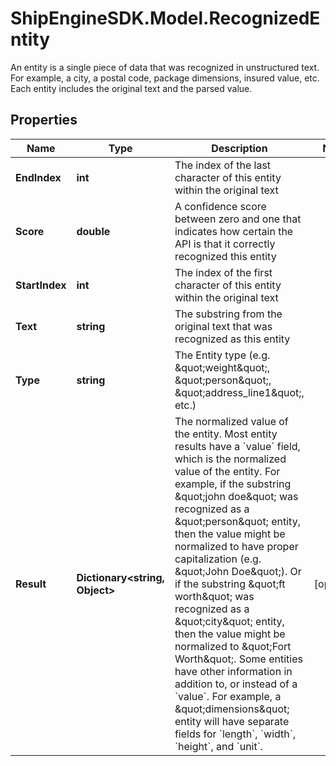 # ShipEngineSDK.Model.RecognizedEntity
An entity is a single piece of data that was recognized in unstructured text.  For example, a city, a postal code, package dimensions, insured value, etc.  Each entity includes the original text and the parsed value. 

## Properties

Name | Type | Description | Notes
------------ | ------------- | ------------- | -------------
**EndIndex** | **int** | The index of the last character of this entity within the original text | 
**Score** | **double** | A confidence score between zero and one that indicates how certain the API is that it correctly recognized this entity  | 
**StartIndex** | **int** | The index of the first character of this entity within the original text | 
**Text** | **string** | The substring from the original text that was recognized as this entity | 
**Type** | **string** | The Entity type (e.g. \&quot;weight\&quot;, \&quot;person\&quot;, \&quot;address_line1\&quot;, etc.) | 
**Result** | **Dictionary&lt;string, Object&gt;** | The normalized value of the entity.  Most entity results have a &#x60;value&#x60; field, which is the normalized value of the entity.  For example, if the substring \&quot;john doe\&quot; was recognized as a \&quot;person\&quot; entity, then the value might be normalized to have proper capitalization (e.g. \&quot;John Doe\&quot;).  Or if the substring \&quot;ft worth\&quot; was recognized as a \&quot;city\&quot; entity, then the value might be normalized to \&quot;Fort Worth\&quot;.  Some entities have other information in addition to, or instead of a &#x60;value&#x60;.  For example, a \&quot;dimensions\&quot; entity will have separate fields for &#x60;length&#x60;, &#x60;width&#x60;, &#x60;height&#x60;, and &#x60;unit&#x60;.  | [optional] 

